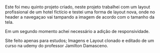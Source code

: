 Este foi meu quinto projeto criado, neste projeto trabalhei com um layout profissional de um hotel fíctício e testei uma forma de layout nova, onde no header a navegaçao vai tampando a imagem de acordo com o tamanho da tela.

Em um segundo momento achei necessário a adição de responsividade.

Site feito apenas para estudos; Imagens e Layout clonado e editado de um curso na udemy do professor Jamilton Damasceno.